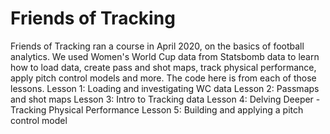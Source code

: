 # Friends of Tracking
Friends of Tracking ran a course in April 2020, on the basics of football analytics. We used Women's World Cup data from Statsbomb data to learn how to load data, create pass and shot maps, track physical performance, apply pitch control models and more. The code here is from each of those lessons.
Lesson 1: Loading and investigating WC data
Lesson 2: Passmaps and shot maps
Lesson 3: Intro to Tracking data
Lesson 4: Delving Deeper - Tracking Physical Performance
Lesson 5: Building and applying a pitch control model
